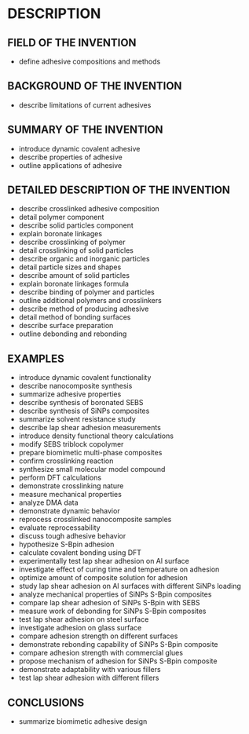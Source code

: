 # DESCRIPTION

## FIELD OF THE INVENTION

- define adhesive compositions and methods

## BACKGROUND OF THE INVENTION

- describe limitations of current adhesives

## SUMMARY OF THE INVENTION

- introduce dynamic covalent adhesive
- describe properties of adhesive
- outline applications of adhesive

## DETAILED DESCRIPTION OF THE INVENTION

- describe crosslinked adhesive composition
- detail polymer component
- describe solid particles component
- explain boronate linkages
- describe crosslinking of polymer
- detail crosslinking of solid particles
- describe organic and inorganic particles
- detail particle sizes and shapes
- describe amount of solid particles
- explain boronate linkages formula
- describe binding of polymer and particles
- outline additional polymers and crosslinkers
- describe method of producing adhesive
- detail method of bonding surfaces
- describe surface preparation
- outline debonding and rebonding

## EXAMPLES

- introduce dynamic covalent functionality
- describe nanocomposite synthesis
- summarize adhesive properties
- describe synthesis of boronated SEBS
- describe synthesis of SiNPs composites
- summarize solvent resistance study
- describe lap shear adhesion measurements
- introduce density functional theory calculations
- modify SEBS triblock copolymer
- prepare biomimetic multi-phase composites
- confirm crosslinking reaction
- synthesize small molecular model compound
- perform DFT calculations
- demonstrate crosslinking nature
- measure mechanical properties
- analyze DMA data
- demonstrate dynamic behavior
- reprocess crosslinked nanocomposite samples
- evaluate reprocessability
- discuss tough adhesive behavior
- hypothesize S-Bpin adhesion
- calculate covalent bonding using DFT
- experimentally test lap shear adhesion on Al surface
- investigate effect of curing time and temperature on adhesion
- optimize amount of composite solution for adhesion
- study lap shear adhesion on Al surfaces with different SiNPs loading
- analyze mechanical properties of SiNPs S-Bpin composites
- compare lap shear adhesion of SiNPs S-Bpin with SEBS
- measure work of debonding for SiNPs S-Bpin composites
- test lap shear adhesion on steel surface
- investigate adhesion on glass surface
- compare adhesion strength on different surfaces
- demonstrate rebonding capability of SiNPs S-Bpin composite
- compare adhesion strength with commercial glues
- propose mechanism of adhesion for SiNPs S-Bpin composite
- demonstrate adaptability with various fillers
- test lap shear adhesion with different fillers

## CONCLUSIONS

- summarize biomimetic adhesive design

